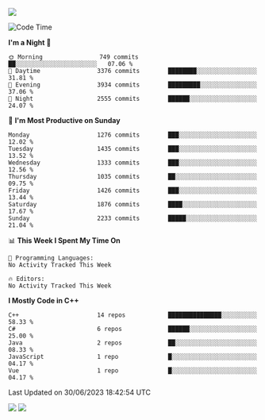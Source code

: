 ![](https://komarev.com/ghpvc/?username=lilpidgey&color=red)
<!--START_SECTION:waka-->
![Code Time](http://img.shields.io/badge/Code%20Time-1%2C491%20hrs%2018%20mins-blue)

**I'm a Night 🦉** 

```text
🌞 Morning                749 commits         ██░░░░░░░░░░░░░░░░░░░░░░░   07.06 % 
🌆 Daytime                3376 commits        ████████░░░░░░░░░░░░░░░░░   31.81 % 
🌃 Evening                3934 commits        █████████░░░░░░░░░░░░░░░░   37.06 % 
🌙 Night                  2555 commits        ██████░░░░░░░░░░░░░░░░░░░   24.07 % 
```
📅 **I'm Most Productive on Sunday** 

```text
Monday                   1276 commits        ███░░░░░░░░░░░░░░░░░░░░░░   12.02 % 
Tuesday                  1435 commits        ███░░░░░░░░░░░░░░░░░░░░░░   13.52 % 
Wednesday                1333 commits        ███░░░░░░░░░░░░░░░░░░░░░░   12.56 % 
Thursday                 1035 commits        ██░░░░░░░░░░░░░░░░░░░░░░░   09.75 % 
Friday                   1426 commits        ███░░░░░░░░░░░░░░░░░░░░░░   13.44 % 
Saturday                 1876 commits        ████░░░░░░░░░░░░░░░░░░░░░   17.67 % 
Sunday                   2233 commits        █████░░░░░░░░░░░░░░░░░░░░   21.04 % 
```


📊 **This Week I Spent My Time On** 

```text
💬 Programming Languages: 
No Activity Tracked This Week

🔥 Editors: 
No Activity Tracked This Week
```

**I Mostly Code in C++** 

```text
C++                      14 repos            ███████████████░░░░░░░░░░   58.33 % 
C#                       6 repos             ██████░░░░░░░░░░░░░░░░░░░   25.00 % 
Java                     2 repos             ██░░░░░░░░░░░░░░░░░░░░░░░   08.33 % 
JavaScript               1 repo              █░░░░░░░░░░░░░░░░░░░░░░░░   04.17 % 
Vue                      1 repo              █░░░░░░░░░░░░░░░░░░░░░░░░   04.17 % 
```




 Last Updated on 30/06/2023 18:42:54 UTC
<!--END_SECTION:waka-->
![](https://hit.yhype.me/github/profile?user_id=42968544)
![](https://komarev.com/ghpvc/?lilpidgey)
